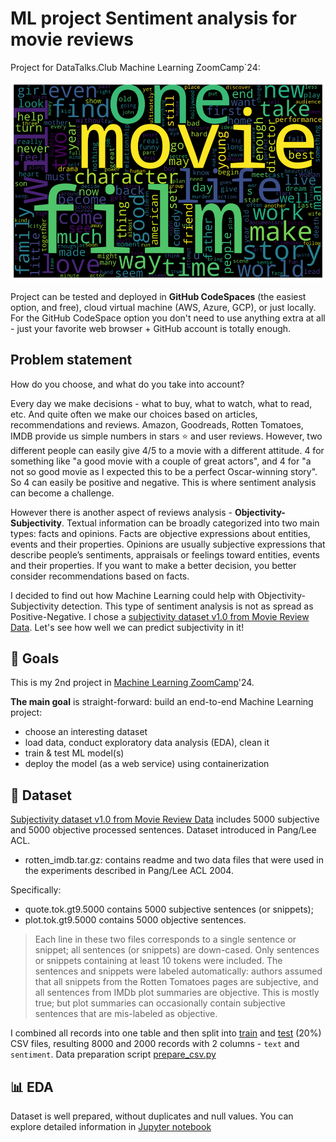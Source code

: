 # ML project Sentiment analysis for movie reviews

Project for DataTalks.Club Machine Learning ZoomCamp`24:

![ML Sentiment analysis](/EDA/word-cloud-all.png)

Project can be tested and deployed in **GitHub CodeSpaces** (the easiest option, and free), cloud virtual machine (AWS, Azure, GCP), or just locally.
For the GitHub CodeSpace option you don't need to use anything extra at all - just your favorite web browser + GitHub account is totally enough.

## Problem statement

How do you choose, and what do you take into account?

Every day we make decisions - what to buy, what to watch, what to read, etc. And quite often we make our choices based on articles, recommendations and reviews. Amazon, Goodreads, Rotten Tomatoes, IMDB provide us simple numbers in stars ⭐️ and user reviews. However, two different people can easily give 4/5 to a movie with a different attitude. 4 for something like "a good movie with a couple of great actors", and 4 for "a not so good movie as I expected this to be a perfect Oscar-winning story". So 4 can easily be positive and negative. This is where sentiment analysis can become a challenge.

However there is another aspect of reviews analysis - **Objectivity-Subjectivity**. Textual information can be broadly categorized into two main types: facts and opinions. Facts are objective expressions about entities, events and their properties. Opinions are usually subjective expressions that describe people’s sentiments, appraisals or feelings toward entities, events and their properties. If you want to make a better decision, you better consider recommendations based on facts.

I decided to find out how Machine Learning could help with Objectivity-Subjectivity detection. This type of sentiment analysis is not as spread as Positive-Negative.
I chose a [subjectivity dataset v1.0 from Movie Review Data](https://www.cs.cornell.edu/people/pabo/movie-review-data/). Let's see how well we can predict subjectivity in it!

## 🎯 Goals

This is my 2nd project in [Machine Learning ZoomCamp](https://github.com/DataTalksClub/machine-learning-zoomcamp)'24.

**The main goal** is straight-forward: build an end-to-end Machine Learning project:
- choose an interesting dataset
- load data, conduct exploratory data analysis (EDA), clean it
- train & test ML model(s)
- deploy the model (as a web service) using containerization

## 🔢 Dataset

[Subjectivity dataset v1.0 from Movie Review Data](https://www.cs.cornell.edu/people/pabo/movie-review-data/) includes 5000 subjective and 5000 objective processed sentences. Dataset introduced in Pang/Lee ACL.

- rotten_imdb.tar.gz: contains readme and two data files that were used in the experiments described in Pang/Lee ACL 2004.

Specifically: 
  * quote.tok.gt9.5000 contains 5000 subjective sentences (or snippets);
  * plot.tok.gt9.5000 contains 5000 objective sentences.

> Each line in these two files corresponds to a single sentence or snippet; all sentences (or snippets) are down-cased.  Only sentences or snippets containing at least 10 tokens were included. The sentences and snippets were labeled automatically: authors assumed that all snippets from the Rotten Tomatoes pages are subjective, and all sentences from IMDb plot summaries are objective. This is mostly true; but plot summaries can occasionally contain subjective sentences that are mis-labeled as objective.

I combined all records into one table and then split into [train](/data/subjectivity_train.csv) and [test](/data/subjectivity_test.csv) (20%) CSV files, resulting 8000 and 2000 records with 2 columns - `text` and `sentiment`. Data preparation script [prepare_csv.py](/data/prepare_csv.py)


## 📊 EDA

Dataset is well prepared, without duplicates and null values.
You can explore detailed information in [Jupyter notebook](/sentiment-analysis-subjectivity.ipynb)


